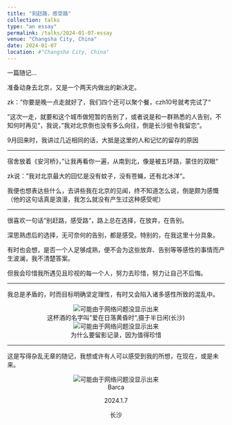 ```yaml
---
title: "别赶路，感受路"
collection: talks
type: "an essay"
permalink: /talks/2024-01-07-essay
venue: "Changsha City, China"
date: 2024-01-07
location: #"Changsha City, China"
---
```


一篇随记...

<!--`2024-01-07 10:58 湖南` -->


准备动身去北京，又是一个两天内做出的新决定。

zk：”你要是晚一点走就好了，我们四个还可以聚个餐，czh10号就考完试了“

”这次一走，就要和这个城市做短暂的告别了，或者说是和一群熟悉的人告别，不知何时再见“，我说，”我对北京倒也没有多么向往，倒是长沙挺令我留恋“。

9月回来时，我讲过几近相同的话，大抵是这里的人和记忆的留存的原因

-----

宿舍放着《安河桥》，”让我再看你一遍，从南到北，像是被五环路，蒙住的双眼“

zk说：”我对北京最大的回忆是没有蚊子，没有苍蝇，还有北冰洋“。

我便也想表达些什么，去讲些我在北京的见闻，终不知道怎么说，倒是颇为感慨（他的这句话真是浪漫，我怎么就没有产生过这种感受呢）

-----

很喜欢一句话”别赶路，感受路“，路上总在选择，在放弃，在告别。

深思熟虑后的选择，无可奈何的告别，都是感受。特别的，在我这里十分具象。

有时也会想，是否一个人足够成熟，便不会为这些放弃、告别等等感性的事情而产生波澜，我不清楚答案。

但我会珍惜我所遇见且珍视的每一个人，努力去珍惜，努力让自己不后悔。

-----

我总是矛盾的，时而目标明确坚定理性，有时又会陷入诸多感性所致的混乱中。

<div align="center">
  <img src="https://i.postimg.cc/vDR7p0TZ/1.jpg" alt="可能由于网络问题没显示出来" title="这杯酒的名字叫‘爱在日落黄昏时’">
</div>

<div align="center">
这杯酒的名字叫”爱在日落黄昏时“,摄于半日闲(长沙)
</div>


<div align="center">
  <img src="https://i.postimg.cc/cCcYb0pX/2.jpg" alt="可能由于网络问题没显示出来" title="为什么要留影记录，因为值得珍惜">
</div>

<div align="center">
为什么要留影记录，因为值得珍惜
</div>


-----
这是写得杂乱无章的随记，我想或许有人可以感受到我的所想，在现在，或是未来。


<div align="center">
  <img src="https://i.postimg.cc/nVKvzGXB/3.jpg" alt="可能由于网络问题没显示出来" >
</div>


<div align="center">
  Barca 
   

  2024.1.7 
  
  长沙
</div>

